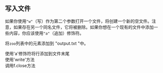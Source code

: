 ## 写入文件

如果你使用`"w"`（写）作为第二个参数打开一个文件，将创建一个新的空文件。注意，如果存在另一个同名文件，它将被删除。如果你想在一个现有的文件中添加一些内容，你应该使用`"a"`（追加）修饰符。 
  
将`zoo`列表中的元素添加到 "output.txt "中。 

<div class='hint'>使用'a'修饰符将行添加到文件末尾</div>
<div class='hint'>使用'write'方法</div>
<div class='hint'>调用f.close方法</div>
